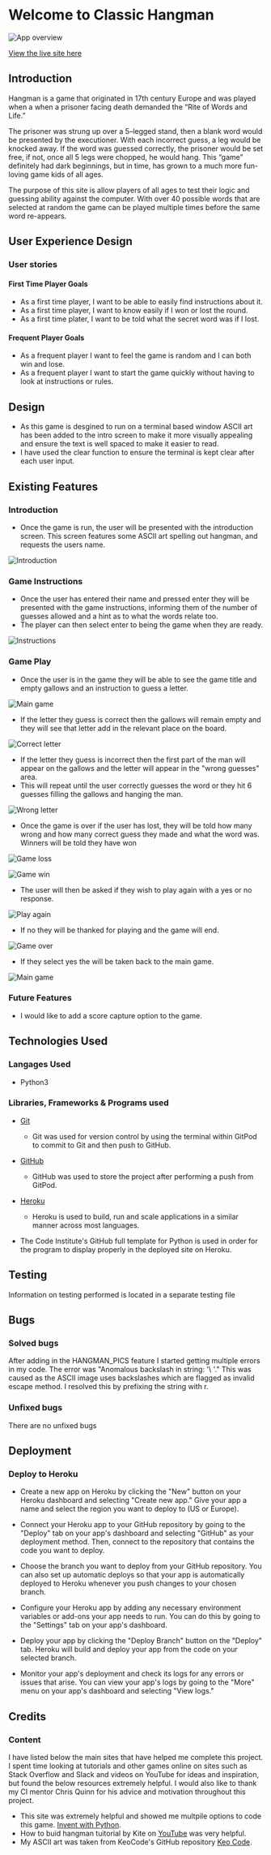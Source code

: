 # Welcome to Classic Hangman

![App overview](/screenshots/overview.png)

[View the live site here](https://hangman-classic.herokuapp.com/)

## Introduction

Hangman is a game that originated in 17th century Europe and was played when a when a prisoner facing death demanded the “Rite of Words and Life.”

The prisoner was strung up over a 5–legged stand, then a blank word would be presented by the executioner. With each incorrect guess, a leg would be knocked away. If the word was guessed correctly, the prisoner would be set free, if not, once all 5 legs were chopped, he would hang. This “game” definitely had dark beginnings, but in time, has grown to a much more fun-loving game kids of all ages.

The purpose of this site is allow players of all ages to test their logic and guessing ability against the computer. With over 40 possible words that are selected at random the game can be played multiple times before the same word re-appears.

## User Experience Design

### User stories

#### First Time Player Goals

- As a first time player, I want to be able to easily find instructions about it.
- As a first time player, I want to know easily if I won or lost the round. 
- As a first time plater, I want to be told what the secret word was if I lost.

#### Frequent Player Goals

- As a frequent player I want to feel the game is random and I can both win and lose.
- As a frequent player I want to start the game quickly without having to look at instructions or rules.

## Design

- As this game is desgined to run on a terminal based window ASCII art has been added to the intro screen to make it more visually appealing and ensure the text is well spaced to make it easier to read. 
- I have used the clear function to ensure the terminal is kept clear after each user input.

## Existing Features

### Introduction 

- Once the game is run, the user will be presented with the introduction screen. This screen features some ASCII art spelling out hangman, and requests the users name. 

![Introduction](/screenshots/intro.png)

### Game Instructions

- Once the user has entered their name and pressed enter they will be presented with the game instructions, informing them of the number of guesses allowed and a hint as to what the words relate too.
- The player can then select enter to being the game when they are ready.

![Instructions](/screenshots/game_instructions.png)


### Game Play

- Once the user is in the game they will be able to see the game title and empty gallows and an instruction to guess a letter.

![Main game](/screenshots/game_screen.png)

- If the letter they guess is correct then the gallows will remain empty and they will see that letter add in the relevant place on the board. 

![Correct letter](/screenshots/correct_letter.png)

- If the letter they guess is incorrect then the first part of the man will appear on the gallows and the letter will appear in the "wrong guesses" area. 
- This will repeat until the user correctly guesses the word or they hit 6 guesses filling the gallows and hanging the man. 

![Wrong letter](/screenshots/wrong_letter.png)

- Once the game is over if the user has lost, they will be told how many wrong and how many correct guess they made and what the word was. Winners will be told they have won

![Game loss](/screenshots/game_loss.png)

![Game win](/screenshots/game_win.png)

- The user will then be asked if they wish to play again with a yes or no response. 

![Play again](/screenshots/game_restart.png)

- If no they will be thanked for playing and the game will end.

![Game over](/screenshots/game_restart_no.png)

- If they select yes the will be taken back to the main game.

![Main game](/screenshots/game_screen.png)


### Future Features

- I would like to add a score capture option to the game. 


## Technologies Used

### Langages Used

- Python3

### Libraries, Frameworks & Programs used

- [Git](https://git-scm.com/)
    - Git was used for version control by using the terminal within GitPod to commit to Git and then push to GitHub.

- [GitHub](https://github.com/)
    - GitHub was used to store the project after performing a push from GitPod.

- [Heroku](https://www.heroku.com/home)
    - Heroku is used to build, run and scale applications in a similar manner across most languages.

- The Code Institute's GitHub full template for Python is used in order for the program to display properly in the deployed site on Heroku.

## Testing

Information on testing performed is located in a separate testing file 

## Bugs 

### Solved bugs

After adding in the HANGMAN_PICS feature I started getting multiple errors in my code. The error was "Anomalous backslash in string: '\ '." This was caused as the ASCII image uses backslashes which are flagged as invalid escape method. I resolved this by prefixing the string with r. 

### Unfixed bugs

There are no unfixed bugs

## Deployment

### Deploy to Heroku

- Create a new app on Heroku by clicking the "New" button on your Heroku dashboard and selecting "Create new app." Give your app a name and select the region you want to deploy to (US or Europe).

- Connect your Heroku app to your GitHub repository by going to the "Deploy" tab on your app's dashboard and selecting "GitHub" as your deployment method. Then, connect to the repository that contains the code you want to deploy.

- Choose the branch you want to deploy from your GitHub repository. You can also set up automatic deploys so that your app is automatically deployed to Heroku whenever you push changes to your chosen branch.

- Configure your Heroku app by adding any necessary environment variables or add-ons your app needs to run. You can do this by going to the "Settings" tab on your app's dashboard.

- Deploy your app by clicking the "Deploy Branch" button on the "Deploy" tab. Heroku will build and deploy your app from the code on your selected branch.

- Monitor your app's deployment and check its logs for any errors or issues that arise. You can view your app's logs by going to the "More" menu on your app's dashboard and selecting "View logs."

## Credits

### Content

I have listed below the main sites that have helped me complete this project. I spent time looking at tutorials and other games online on sites such as Stack Overflow and Slack and videos on YouTube for ideas and inspiration, but found the below resources extremely helpful. I would also like to thank my CI mentor Chris Quinn for his advice and motivation throughout this project. 

- This site was extremely helpful and showed me multpile options to code this game. [Invent with Python](https://inventwithpython.com).
- How to buid hangman tuitorial by Kite on [YouTube](https://www.youtube.com/watch?v=m4nEnsavl6w) was very helpful.
- My ASCII art was taken from KeoCode's GitHub repository [Keo Code](https://github.com/KeoCode/Hangman).


